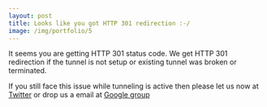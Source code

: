 ```yaml
---
layout: post
title: Looks like you got HTTP 301 redirection :-/
image: /img/portfolio/5
---
```


It seems you are getting HTTP 301 status code. We get HTTP 301 redirection if the tunnel is not setup or existing tunnel was broken or terminated.

If you still face this issue while tunneling is active then please let us now at [Twitter](https://twitter.com/sysb_ai) or drop us a email at [Google group](https://groups.google.com/forum/#!forum/sysb_ai)